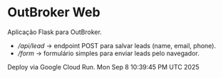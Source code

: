 # OutBroker Web

Aplicação Flask para OutBroker.

- */api/lead* → endpoint POST para salvar leads (name, email, phone).
- */form* → formulário simples para enviar leads pelo navegador.

Deploy via Google Cloud Run.
Mon Sep  8 10:39:45 PM UTC 2025

